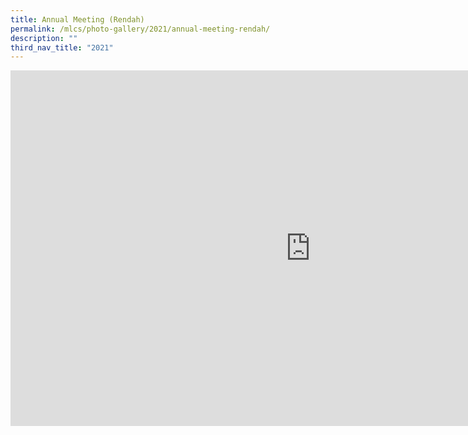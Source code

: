 ```yaml
---
title: Annual Meeting (Rendah)
permalink: /mlcs/photo-gallery/2021/annual-meeting-rendah/
description: ""
third_nav_title: "2021"
---
```

<iframe allowfullscreen="true" height="569" width="960" frameborder="0" src="https://docs.google.com/presentation/d/e/2PACX-1vSGAzqenMEDHt_9A70RPBDjK0v4zUCgH31bZDoP-G5nUuOO9L8kVDu7XXZlj1osDsC7lujm8Oq2DDMC/embed?start=false&amp;loop=false&amp;delayms=3000"></iframe>